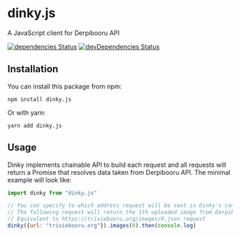 # dinky.js

A JavaScript client for Derpibooru API

[![dependencies Status](https://david-dm.org/octet-stream/dinky/status.svg)](https://david-dm.org/octet-stream/dinky)
[![devDependencies Status](https://david-dm.org/octet-stream/dinky/dev-status.svg)](https://david-dm.org/octet-stream/dinky?type=dev)

## Installation

You can install this package from npm:

```
npm install dinky.js
```

Or with yarn:

```
yarn add dinky.js
```

## Usage

Dinky implements chainable API to build each request and all requests will return a Promise that resolves data taken from Derpibooru API.
The minimal example will look like:

```js
import dinky from "dinky.js"

// You can specify to which address request will be sent in Dinky's constructor
// The following request will return the 1th uploaded image from Derpibooru.
// Equivalent to https://trixiebooru.org/images/0.json request
dinky({url: "trixiebooru.org"}).images(0).then(console.log)
```
